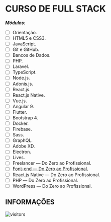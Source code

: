 # CURSO DE FULL STACK

***Módulos:***

- [ ] Orientação.
- [ ] HTML5 e CSS3.
- [ ] JavaScript.
- [ ] Git e GitHub.
- [ ] Bancos de Dados.
- [ ] PHP.
- [ ] Laravel.
- [ ] TypeScript.
- [ ] Node.js.
- [ ] Adonis.js.
- [ ] React.js.
- [ ] React.js Native.
- [ ] Vue.js.
- [ ] Angular 9.
- [ ] Flutter.
- [ ] Bootstrap 4.
- [ ] Docker.
- [ ] Firebase.
- [ ] Sass.
- [ ] GraphQL.
- [ ] Adobe XD.
- [ ] Electron.
- [ ] Lives.
- [ ] Freelancer — Do Zero ao Profissional.
- [ ] [Font-end — Do Zero ao Profissional.](https://github.com/Devsgeeknerd/front-end-zp-full-stack "Ver os Módulos do Curso")
- [ ] React.js Native — Do Zero ao Profissional.
- [ ] PHP — Do Zero ao Profissional.
- [ ] WordPress — Do Zero ao Profissional.

## INFORMAÇÕES

![visitors](https://visitor-badge.glitch.me/badge?page_id=Devsgeeknerd.curso-de-full-stack "Total de Visitas")
